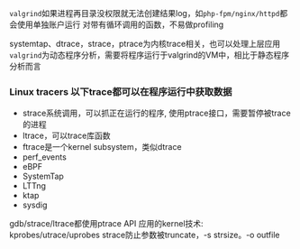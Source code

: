 `valgrind`如果进程再目录没权限就无法创建结果log，如`php-fpm/nginx/httpd`都会使用单独账户运行
对带有循环调用的函数，不易做profiling

systemtap、dtrace，strace，ptrace为内核trace相关，也可以处理上层应用
`valgrind`为动态程序分析，需要将程序运行于valgrind的VM中，相比于静态程序分析而言

### Linux tracers 以下trace都可以在程序运行中获取数据

- strace系统调用，可以抓正在运行的程序, 使用ptrace接口，需要暂停被trace的进程
- ltrace，可以trace库函数
- ftrace是一个kernel subsystem，类似dtrace
- perf_events
- eBPF
- SystemTap
- LTTng
- ktap
- sysdig

gdb/strace/ltrace都使用ptrace API
应用的kernel技术: kprobes/utrace/uprobes
strace防止参数被truncate，-s strsize。-o outfile

